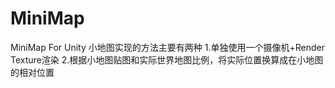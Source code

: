 # MiniMap
MiniMap For Unity
小地图实现的方法主要有两种
1.单独使用一个摄像机+Render Texture渲染
2.根据小地图贴图和实际世界地图比例，将实际位置换算成在小地图的相对位置
